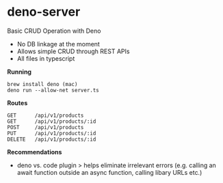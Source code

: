 # deno-server
Basic CRUD Operation with Deno

* No DB linkage at the moment 
* Allows simple CRUD through REST APIs 
* All files in typescript 

**Running**

```
brew install deno (mac)
deno run --allow-net server.ts
```
**Routes**
```
GET      /api/v1/products
GET      /api/v1/products/:id
POST     /api/v1/products
PUT      /api/v1/products/:id
DELETE   /api/v1/products/:id
```
**Recommendations**

* deno vs. code plugin > helps eliminate irrelevant errors (e.g. calling an await function outside an async function, calling libary URLs etc.) 
